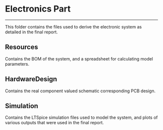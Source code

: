 # Electronics Part
---------

This folder contains the files used to derive the electronic system as detailed in the final report.

## Resources

Contains the BOM of the system, and a spreadsheet for calculating model parameters.

## HardwareDesign

Contains the real component valued schematic corresponding PCB design.

## Simulation

Contains the LTSpice simulation files used to model the system, and plots of various outputs that were used in the final report.